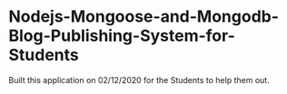 # Nodejs-Mongoose-and-Mongodb-Blog-Publishing-System-for-Students
Built this application on 02/12/2020 for the Students to help them out. 
